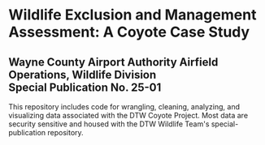 # Wildlife Exclusion and Management Assessment: A Coyote Case Study
## Wayne County Airport Authority Airfield Operations, Wildlife Division<br>Special Publication No. 25-01

This repository includes code for wrangling, cleaning, analyzing, and visualizing data associated with the DTW Coyote Project. Most data are security sensitive and housed with the DTW Wildlife Team's special-publication repository.
